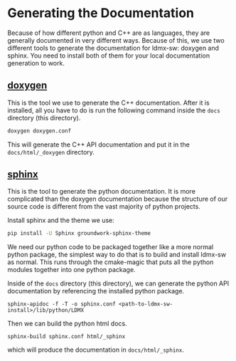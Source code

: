 
# Generating the Documentation

Because of how different python and C++ are as languages, they are generally documented in very different ways.
Because of this, we use two different tools to generate the documentation for ldmx-sw: doxygen and sphinx.
You need to install both of them for your local documentation generation to work.

## [doxygen](http://doxygen.nl/)
This is the tool we use to generate the C++ documentation.
After it is installed, all you have to do is run the following command inside the `docs` directory (this directory).
```bash
doxygen doxygen.conf
```
This will generate the C++ API documentation and put it in the `docs/html/_doxygen` directory.

## [sphinx](https://www.sphinx-doc.org/en/stable/)
This is the tool to generate the python documentation.
It is more complicated than the doxygen documentation because the structure of our source code is different from the vast majority of python projects.

Install sphinx and the theme we use:
```bash
pip install -U Sphinx groundwork-sphinx-theme
```

We need our python code to be packaged together like a more normal python package, 
the simplest way to do that is to build and install ldmx-sw as normal.
This runs through the cmake-magic that puts all the python modules together into one python package.

Inside of the `docs` directory (this directory), we can generate the python API documentation by 
referencing the installed python package.
```
sphinx-apidoc -f -T -o sphinx.conf <path-to-ldmx-sw-install>/lib/python/LDMX
```

Then we can build the python html docs.
```
sphinx-build sphinx.conf html/_sphinx
```
which will produce the documentation in `docs/html/_sphinx`.
